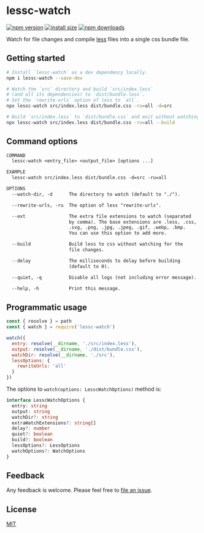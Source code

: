 # lessc-watch

[![npm version](https://img.shields.io/npm/v/lessc-watch)](https://www.npmjs.com/package/lessc-watch)
[![install size](https://packagephobia.now.sh/badge?p=lessc-watch)](https://packagephobia.now.sh/result?p=lessc-watch)
[![npm downloads](https://img.shields.io/npm/dm/lessc-watch.svg)](https://npm-stat.com/charts.html?package=lessc-watch)

Watch for file changes and compile [less](https://lesscss.org/usage) files into a single css bundle file.

## Getting started

```sh
# Install `lessc-watch` as a dev dependency locally.
npm i lessc-watch --save-dev

# Watch the `src` directory and build `src/index.less`
# (and all its dependencies) to `dist/bundle.less`.
# Set the `rewrite-urls` option of less to `all`.
npx lessc-watch src/index.less dist/bundle.css -ru=all -d=src

# Build `src/index.less` to `dist/bundle.css` and exit without watching.
npx lessc-watch src/index.less dist/bundle.css -ru=all --build
```

## Command options

```txt
COMMAND
  lessc-watch <entry_file> <output_file> [options ...]

EXAMPLE
  lessc-watch src/index.less dist/bundle.css -d=src -ru=all

OPTIONS
  --watch-dir, -d      The directory to watch (default to "./").

  --rewrite-urls, -ru  The option of less "rewrite-urls".

  --ext                The extra file extensions to watch (separated
                       by comma). The base extensions are .less, .css,
                       .svg, .png, .jpg, .jpeg, .gif, .webp, .bmp.
                       You can use this option to add more.

  --build              Build less to css without watching for the
                       file changes.

  --delay              The milliseconds to delay before building
                       (default to 0).

  --quiet, -q          Disable all logs (not including error message).

  --help, -h           Print this message.
```

## Programmatic usage

```js
const { resolve } = path
const { watch } = require('lessc-watch')

watch({
  entry: resolve(__dirname, './src/index.less'),
  output: resolve(__dirname, './dist/bundle.css'),
  watchDir: resolve(__dirname, './src'),
  lessOptions: {
    rewriteUrls: 'all'
  }
})
```

The options to `watch(options: LesscWatchOptions)` method is:

```ts
interface LesscWatchOptions {
  entry: string
  output: string
  watchDir?: string
  extraWatchExtensions?: string[]
  delay?: number
  quiet?: boolean
  build?: boolean
  lessOptions?: LessOptions
  watchOptions?: WatchOptions
}
```

## Feedback

Any feedback is welcome. Please feel free to [file an issue](https://github.com/john-yuan/lessc-watch/issues/new).

## License

[MIT](https://github.com/john-yuan/lessc-watch/blob/main/LICENSE)
